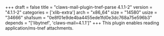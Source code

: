 +++
draft = false
title = "claws-mail-plugin-tnef-parse 4.1.1-2"
version = "4.1.1-2"
categories = ['xlib-extra']
arch = "x86_64"
size = "14580"
usize = "34666"
sha1sum = "0e8f01e9de4ba4455ede1fd0e3dc768a75e596b3"
depends = "['libytnef', 'claws-mail=4.1.1']"
+++
This plugin enables reading application/ms-tnef attachments.